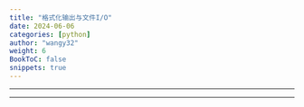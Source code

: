 ```yaml
---
title: "格式化输出与文件I/O"
date: 2024-06-06
categories: [python]
author: "wangy32"
weight: 6
BookToC: false
snippets: true
---
```


---
---

